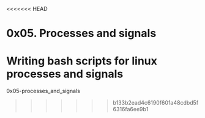 <<<<<<< HEAD
# 0x05. Processes and signals

Writing bash scripts for linux processes and signals
=======
0x05-processes_and_signals
>>>>>>> b133b2ead4c6190f601a48cdbd5f6316fa6ee9b1
